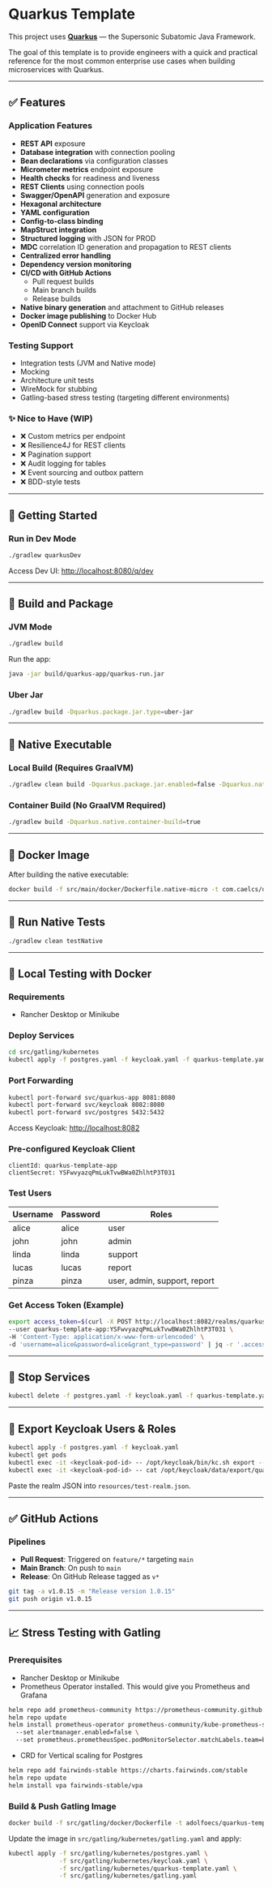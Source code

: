 # Quarkus Template

This project uses **[Quarkus](https://quarkus.io/)** — the Supersonic Subatomic Java Framework.

The goal of this template is to provide engineers with a quick and practical reference for the most common enterprise use cases when building microservices with Quarkus.

---

## ✅ Features

### Application Features

- **REST API** exposure
- **Database integration** with connection pooling
- **Bean declarations** via configuration classes
- **Micrometer metrics** endpoint exposure
- **Health checks** for readiness and liveness
- **REST Clients** using connection pools
- **Swagger/OpenAPI** generation and exposure
- **Hexagonal architecture**
- **YAML configuration**
- **Config-to-class binding**
- **MapStruct integration**
- **Structured logging** with JSON for PROD
- **MDC** correlation ID generation and propagation to REST clients
- **Centralized error handling**
- **Dependency version monitoring**
- **CI/CD with GitHub Actions**
    - Pull request builds
    - Main branch builds
    - Release builds
- **Native binary generation** and attachment to GitHub releases
- **Docker image publishing** to Docker Hub
- **OpenID Connect** support via Keycloak

### Testing Support

- Integration tests (JVM and Native mode)
- Mocking
- Architecture unit tests
- WireMock for stubbing
- Gatling-based stress testing (targeting different environments)

### ✨ Nice to Have (WIP)

- ❌ Custom metrics per endpoint
- ❌ Resilience4J for REST clients
- ❌ Pagination support
- ❌ Audit logging for tables
- ❌ Event sourcing and outbox pattern
- ❌ BDD-style tests

---

## 🚀 Getting Started

### Run in Dev Mode

```bash
./gradlew quarkusDev
```

Access Dev UI: [http://localhost:8080/q/dev](http://localhost:8080/q/dev)

---

## 🧱 Build and Package

### JVM Mode

```bash
./gradlew build
```

Run the app:

```bash
java -jar build/quarkus-app/quarkus-run.jar
```

### Uber Jar

```bash
./gradlew build -Dquarkus.package.jar.type=uber-jar
```

---

## 🧊 Native Executable

### Local Build (Requires GraalVM)

```bash
./gradlew clean build -Dquarkus.package.jar.enabled=false -Dquarkus.native.enabled=true
```

### Container Build (No GraalVM Required)

```bash
./gradlew build -Dquarkus.native.container-build=true
```

---

## 🐳 Docker Image

After building the native executable:

```bash
docker build -f src/main/docker/Dockerfile.native-micro -t com.caelcs/quarkus-template .
```

---

## 🧪 Run Native Tests

```bash
./gradlew clean testNative
```

---

## 🧰 Local Testing with Docker

### Requirements

- Rancher Desktop or Minikube

### Deploy Services

```bash
cd src/gatling/kubernetes
kubectl apply -f postgres.yaml -f keycloak.yaml -f quarkus-template.yaml
```

### Port Forwarding

```bash
kubectl port-forward svc/quarkus-app 8081:8080
kubectl port-forward svc/keycloak 8082:8080
kubectl port-forward svc/postgres 5432:5432
```

Access Keycloak: [http://localhost:8082](http://localhost:8082)

### Pre-configured Keycloak Client

```
clientId: quarkus-template-app
clientSecret: YSFwvyazqPmLukTvwBWa0ZhlhtP3T031
```

### Test Users

| Username | Password | Roles                  |
|----------|----------|------------------------|
| alice    | alice    | user                   |
| john     | john     | admin                  |
| linda    | linda    | support                |
| lucas    | lucas    | report                 |
| pinza    | pinza    | user, admin, support, report |

### Get Access Token (Example)

```bash
export access_token=$(curl -X POST http://localhost:8082/realms/quarkus-template/protocol/openid-connect/token \
--user quarkus-template-app:YSFwvyazqPmLukTvwBWa0ZhlhtP3T031 \
-H 'Content-Type: application/x-www-form-urlencoded' \
-d 'username=alice&password=alice&grant_type=password' | jq -r '.access_token')
```

---

## 🛑 Stop Services

```bash
kubectl delete -f postgres.yaml -f keycloak.yaml -f quarkus-template.yaml
```

---

## 🔄 Export Keycloak Users & Roles

```bash
kubectl apply -f postgres.yaml -f keycloak.yaml
kubectl get pods
kubectl exec -it <keycloak-pod-id> -- /opt/keycloak/bin/kc.sh export --dir /opt/keycloak/data/export --users realm_file
kubectl exec -it <keycloak-pod-id> -- cat /opt/keycloak/data/export/quarkus-template-realm.json
```

Paste the realm JSON into `resources/test-realm.json`.

---

## ✅ GitHub Actions

### Pipelines

- **Pull Request**: Triggered on `feature/*` targeting `main`
- **Main Branch**: On push to `main`
- **Release**: On GitHub Release tagged as `v*`

```bash
git tag -a v1.0.15 -m "Release version 1.0.15"
git push origin v1.0.15
```

---

## 📈 Stress Testing with Gatling

### Prerequisites

- Rancher Desktop or Minikube
- Prometheus Operator installed. This would give you Prometheus and Grafana

```bash
helm repo add prometheus-community https://prometheus-community.github.io/helm-charts
helm repo update
helm install prometheus-operator prometheus-community/kube-prometheus-stack  \ 
  --set alertmanager.enabled=false \  
  --set prometheus.prometheusSpec.podMonitorSelector.matchLabels.team=backend
```
- CRD for Vertical scaling for Postgres
```bash
helm repo add fairwinds-stable https://charts.fairwinds.com/stable
helm repo update
helm install vpa fairwinds-stable/vpa
```

### Build & Push Gatling Image

```bash
docker build -f src/gatling/docker/Dockerfile -t adolfoecs/quarkus-template-gatling:1.0.0 .
```

Update the image in `src/gatling/kubernetes/gatling.yaml` and apply:

```bash
kubectl apply -f src/gatling/kubernetes/postgres.yaml \
              -f src/gatling/kubernetes/keycloak.yaml \
              -f src/gatling/kubernetes/quarkus-template.yaml \
              -f src/gatling/kubernetes/gatling.yaml
```